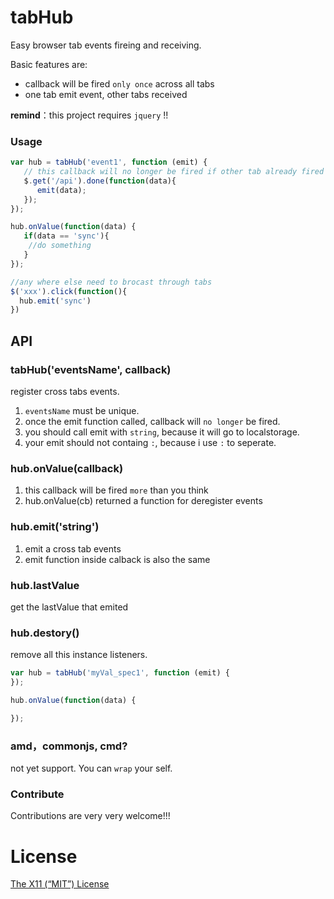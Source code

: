 # tabHub

Easy browser tab events fireing and receiving.

Basic features are:

 * callback will be fired `only once` across all tabs
 * one tab emit event, other tabs received

**remind**：this project requires `jquery` !!

### Usage

 ```js
var hub = tabHub('event1', function (emit) {
	// this callback will no longer be fired if other tab already fired this
    $.get('/api').done(function(data){
       emit(data);
    });
});

hub.onValue(function(data) {
	if(data == 'sync'){
     //do something
    }
});

//any where else need to brocast through tabs
$('xxx').click(function(){
   hub.emit('sync')
})

```

## API

### tabHub('eventsName', callback)
register cross tabs events.

1. `eventsName` must be unique.
2. once the emit function called, callback will `no longer` be fired.
3. you should call emit with `string`, because it will go to localstorage.
4. your emit should not containg `:`, because i use `:` to seperate.

### hub.onValue(callback)
1. this callback will be fired `more` than you think
2. hub.onValue(cb) returned a function for deregister events

### hub.emit('string')
1. emit a cross tab events
2. emit function inside calback is also the same

### hub.lastValue
get the lastValue that emited

### hub.destory()
remove all this instance listeners.

```js
var hub = tabHub('myVal_spec1', function (emit) {
});

hub.onValue(function(data) {

});


```

### amd，commonjs, cmd?
not yet support. 
You can `wrap` your self.


### Contribute
Contributions are very very welcome!!!


License
=======

[The X11 (“MIT”) License](LICENSE)


